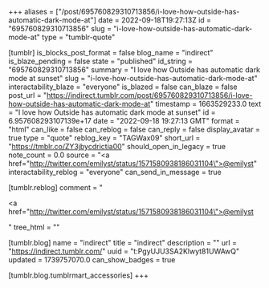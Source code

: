 +++
aliases = ["/post/695760829310713856/i-love-how-outside-has-automatic-dark-mode-at"]
date = 2022-09-18T19:27:13Z
id = "695760829310713856"
slug = "i-love-how-outside-has-automatic-dark-mode-at"
type = "tumblr-quote"

[tumblr]
is_blocks_post_format = false
blog_name = "indirect"
is_blaze_pending = false
state = "published"
id_string = "695760829310713856"
summary = "I love how Outside has automatic dark mode at sunset"
slug = "i-love-how-outside-has-automatic-dark-mode-at"
interactability_blaze = "everyone"
is_blazed = false
can_blaze = false
post_url = "https://indirect.tumblr.com/post/695760829310713856/i-love-how-outside-has-automatic-dark-mode-at"
timestamp = 1663529233.0
text = "I love how Outside has automatic dark mode at sunset"
id = 6.957608293107139e+17
date = "2022-09-18 19:27:13 GMT"
format = "html"
can_like = false
can_reblog = false
can_reply = false
display_avatar = true
type = "quote"
reblog_key = "TAGWax09"
short_url = "https://tmblr.co/ZY3jbycdrictia00"
should_open_in_legacy = true
note_count = 0.0
source = "<a href=\"http://twitter.com/emilyst/status/1571580938186031104\">@emilyst</a>"
interactability_reblog = "everyone"
can_send_in_message = true

[tumblr.reblog]
comment = "<p><a href=\"http://twitter.com/emilyst/status/1571580938186031104\">@emilyst</a></p>"
tree_html = ""

[tumblr.blog]
name = "indirect"
title = "indirect"
description = ""
url = "https://indirect.tumblr.com/"
uuid = "t:PgyUJU3SA2Klwyt81UWAwQ"
updated = 1739757070.0
can_show_badges = true

[tumblr.blog.tumblrmart_accessories]
+++
